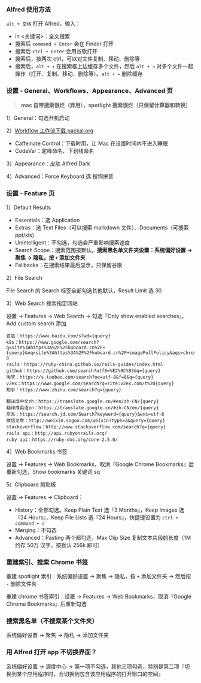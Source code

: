### Alfred 使用方法

`alt + 空格` 打开 Alfred，输入：

* in <关键词>：全文搜索
* 搜索后 `command + Enter` 会在 Finder 打开
* 搜索后 `ctrl + Enter` 会用谷歌打开
* 搜索后，按两次 ctrl，可以对文件复制、移动、删除等
* 搜索后，`alt + ↑` 在搜索框上边缓存多个文件，然后 `alt + →` 对多个文件一起操作（打开、复制、移动、删除等）。`alt + ←` 删除缓存

### 设置 - General、Workflows、Appearance、Advanced 页

> **mac 自带搜索很烂（弃用），spotlight 搜索很烂（只保留计算器和转换）**

1）General：勾选开机启动

2）[Workflow 工作流下载 packal.org](http://www.packal.org)

* Caffeinate Control：下载时用，让 Mac 在设置时间内不进入睡眠
* CodeVar：驼峰命名、下划线命名

3）Appearance：皮肤 Alfred Dark

4）Advanced：Force Keyboard 选 搜狗拼音

### 设置 - Feature 页

1）Default Results

* Essentials：选 Application
* Extras：选 Text Files（可以搜索 markdown 文件）、Documents（可搜索 ppt/xls）
* Unintelligent：不勾选，勾选会严重影响搜索速度
* Search Scope：搜索范围按默认。**搜索黑名单文件夹设置：系统偏好设置 -> 聚焦 -> 隐私，按 `+` 添加文件夹**
* Fallbacks：在搜索结果最后显示，只保留谷歌

2）File Search

File Search 的 Search 标签全部勾选其他默认，Result Limit 选 30

3）Web Search 搜索指定网站

设置 -> Features -> Web Search -> 勾选『Only show enabled searches』，Add custom search 添加

```
百度：https://www.baidu.com/s?wd={query}
k8s：https://www.google.com/search?q=site%3Ahttps%3A%2F%2Fkuboard.cn%2F+{query}&oq=site%3Ahttps%3A%2F%2Fkuboard.cn%2F+imagePullPolicy&aqs=chrome..69i57j69i58.12772j0j7&sourceid=chrome&ie=UTF-8
rails：https://ruby-china.github.io/rails-guides/index.html
github：https://github.com/search?utf8=%E2%9C%93&q={query}
淘宝：https://s.taobao.com/search?oe=utf-8&f=8&q={query}
v2ex：https://www.google.com/search?q=site:v2ex.com/t%20{query}
知乎：https://www.zhihu.com/search?q={query}

翻译成中文zh：https://translate.google.cn/#en/zh-CN/{query}
翻译成英语en：https://translate.google.cn/#zh-CN/en/{query}
京东：https://search.jd.com/Search?keyword={query}&enc=utf-8
微信文章：http://weixin.sogou.com/weixin?type=2&query={query}
stackoverflow：http://www.stackoverflow.com/search?q={query}
rails api：http://api.rubyonrails.org/
ruby api：https://ruby-doc.org/core-2.5.0/
```

4）Web Bookmarks 书签

设置 -> Features -> Web Bookmarks，取消『Google Chrome Bookmarks』后重新勾选，Show bookmarks 关键词 sq

5）Clipboard 剪贴板

设置 -> Features -> Clipboard：

* History：全部勾选。Keep Plain Text 选『3 Months』，Keep Images 选『24 Hours』，Keep File Lists 选『24 Hours』，快捷键设置为 `ctrl + command + c`
* Merging：不勾选
* Advanced：Pasting 两个都勾选，Max Clip Size 复制文本片段的长度（1M 约存 50万 汉字，按默认 256k 即可）

### 重建索引、搜索 Chrome 书签

重建 spotlight 索引：系统偏好设置 -> 聚焦 -> 隐私，按 `+` 添加文件夹 -> 然后按 `-` 删除文件夹 

重建 chrome 书签索引：设置 -> Features -> Web Bookmarks，取消『Google Chrome Bookmarks』后重新勾选

### 搜索黑名单（不搜索某个文件夹）

系统偏好设置 -> 聚焦 -> 隐私 -> 添加文件夹

### 用 Alfred 打开 app 不切换界面？

系统偏好设置 -> 调度中心 -> 第一项不勾选，其他三项勾选，特别是第二项『切换到某个应用程序时，会切换到包含该应用程序的打开窗口的空间』